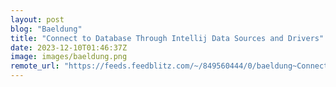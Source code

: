 ```yaml
---
layout: post
blog: "Baeldung"
title: "Connect to Database Through Intellij Data Sources and Drivers"
date: 2023-12-10T01:46:37Z
image: images/baeldung.png
remote_url: "https://feeds.feedblitz.com/~/849560444/0/baeldung~Connect-to-Database-Through-Intellij-Data-Sources-and-Drivers"
---
```

